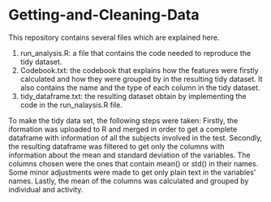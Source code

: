 # Getting-and-Cleaning-Data
This repository contains several files which are explained here.
1. run_analysis.R: a file that contains the code needed to reproduce the tidy dataset. 
2. Codebook.txt: the codebook that explains how the features were firstly calculated and how they were grouped by in the resulting tidy dataset.
   It also contains the name and the type of each column in the tidy dataset.
3. tidy_dataframe.txt: the resulting dataset obtain by implementing the code in the run_nalaysis.R file.
 
 
To make the tidy data set, the following steps were taken: Firstly, the iformation was uploaded to R and merged in order to get a complete dataframe with information 
of all the subjects involved in the test. Secondly, the resulting dataframe was filtered to get only the columns with information about the mean and standard deviation
of the variables. The columns chosen were the ones that contain mean() or std() in their names.  Some minor adjustments were made to get only plain text in the variables' names.
Lastly, the mean of the columns was calculated and grouped by individual and activity.
